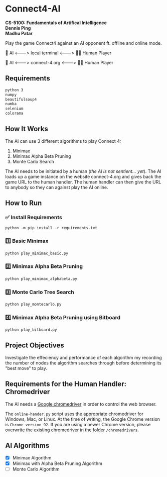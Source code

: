 # Connect4-AI

**CS-5100: Fundamentals of Artifical Intelligence**  
**Dennis Ping**  
**Madhu Patar**  

Play the game Connect4 against an AI opponent ft. offline and online mode.

🤖 AI <---> local terminal <---> 👨‍💻 Human Player

🤖 AI <---> connect-4.org <---> 👩‍💻 Human Player

## Requirements

```txt
python 3
numpy
beautifulsoup4
numba
selenium
colorama
```

## How It Works

The AI can use 3 different algorithms to play Connect 4:

  1. Minimax
  2. Minimax Alpha Beta Pruning
  3. Monte Carlo Search  

The AI needs to be initiated by a human (*the AI is not sentient... yet*). The AI loads up a game instance on the website connect-4.org and gives back the game URL to the human handler. The human handler can then give the URL to anybody so they can against play the AI online.

## How to Run

### ✅ Install Requirements

```txt
python -m pip install -r requirements.txt
```

### 1️⃣ Basic Minimax

```txt
python play_minimax_basic.py
```

### 2️⃣ Minimax Alpha Beta Pruning

```txt
python play_minimax_alphabeta.py
```

### 3️⃣ Monte Carlo Tree Search

```txt
python play_montecarlo.py
```

### 4️⃣ Minimax Alpha Beta Pruning using Bitboard

```txt
python play_bitboard.py
```

## Project Objectives

Investigate the effeciency and performance of each algorithm my recording the number of nodes the algorithm searches through before determining its "best move" to play.

## Requirements for the Human Handler: Chromedriver

The AI needs a [Google chromedriver](https://chromedriver.chromium.org/downloads) in order to control the web browser.

The `online-hander.py` script uses the appropriate chromedriver for Windows, Mac, or Linux. At the time of writing, the Google Chrome version is `Chrome version 92`. If you are using a newer Chrome version, please overwrite the existing chromedriver in the folder `/chromedrivers`.

## AI Algorithms

- [x] Minimax Algorithm  
- [x] Minimax with Alpha Beta Pruning Algorithm  
- [ ] Monte Carlo Algorithm  
